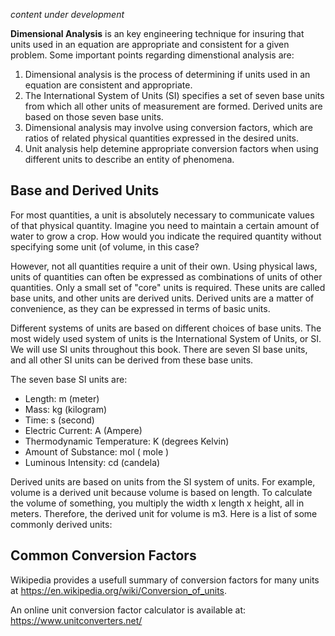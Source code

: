 <!-- #region -->
*content under development*

**Dimensional Analysis** is an key engineering technique for insuring that units used in an equation are appropriate and consistent for a given problem. Some important points regarding dimenstional analysis are:

1. Dimensional analysis is the process of determining if units used in an equation are consistent and appropriate.
2. The International System of Units (SI) specifies a set of seven base units from which all other units of measurement are formed. Derived units are based on those seven base units.
3. Dimensional analysis may involve using conversion factors, which are ratios of related physical quantities expressed in the desired units.
4. Unit analysis help detemine appropriate conversion factors when using different units to describe an entity of phenomena.

## Base and Derived Units

For most quantities, a unit is absolutely necessary to communicate values of that physical quantity. Imagine you need to maintain a certain amount of water to grow a crop.  How would you indicate the required quantity without specifying some unit (of volume, in this case?

However, not all quantities require a unit of their own. Using physical laws, units of quantities can often be expressed as combinations of units of other quantities. Only a small set of "core" units is required. These units are called base units, and other units are derived units. Derived units are a matter of convenience, as they can be expressed in terms of basic units.

Different systems of units are based on different choices of base units. The most widely used system of units is the International System of Units, or SI.  We will use SI units throughout this book. There are seven SI base units, and all other SI units can be derived from these base units.

The seven base SI units are:

- Length: m (meter)
- Mass: kg (kilogram)
- Time: s (second)
- Electric Current: A (Ampere)
- Thermodynamic Temperature: K (degrees Kelvin)
- Amount of Substance: mol ( mole )
- Luminous Intensity: cd (candela)

Derived units are based on units from the SI system of units. For example, volume is a derived unit because volume is based on length. To calculate the volume of something, you multiply the width x length x height, all in meters. Therefore, the derived unit for volume is m3. Here is a list of some commonly derived units:



## Common Conversion Factors

Wikipedia provides a usefull summary of conversion factors for many units at https://en.wikipedia.org/wiki/Conversion_of_units.

An online unit conversion factor calculator is available at: https://www.unitconverters.net/

<!-- #endregion -->

```python

```

